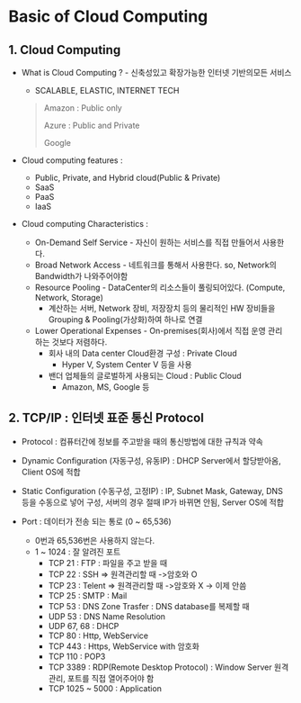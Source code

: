 # Basic of Cloud Computing

## 1. Cloud Computing

* What is Cloud Computing ? - 신축성있고 확장가능한 인터넷 기반의모든 서비스

  * SCALABLE, ELASTIC, INTERNET TECH

  >Amazon : Public only
  >
  >Azure : Public and Private
  >
  >Google

* Cloud computing features :

  * Public, Private, and Hybrid cloud(Public & Private)
  * SaaS
  * PaaS
  * IaaS

* Cloud computing Characteristics :

  * On-Demand Self Service - 자신이 원하는 서비스를 직접 만들어서 사용한다.
  * Broad Network Access - 네트워크를 통해서 사용한다. so, Network의 Bandwidth가 나와주어야함
  * Resource Pooling - DataCenter의 리소스들이 풀링되어있다. (Compute, Network, Storage)
    * 계산하는 서버, Network 장비, 저장장치 등의 물리적인 HW 장비들을 Grouping & Pooling(가상화)하여 하나로 연결
  * Lower Operational Expenses - On-premises(회사)에서 직접 운영 관리 하는 것보다 저렴하다.
    * 회사 내의 Data center Cloud환경 구성 : Private Cloud
      * Hyper V, System Center V 등을 사용
    * 밴더 업체들의 글로벌하게 사용되는 Cloud : Public Cloud
      * Amazon, MS, Google 등





## 2. TCP/IP : 인터넷 표준 통신 Protocol 

* Protocol : 컴퓨터간에 정보를 주고받을 때의 통신방법에 대한 규칙과 약속
* Dynamic Configuration (자동구성, 유동IP) : DHCP Server에서 할당받아옴, Client OS에 적합
* Static Configuration (수동구성, 고정IP) : IP, Subnet Mask, Gateway, DNS 등을 수동으로 넣어 구성, 서버의 경우 절때 IP가 바뀌면 안됨, Server OS에 적합

* Port : 데이터가 전송 되는 통로 (0 ~ 65,536)
  * 0번과 65,536번은 사용하지 않는다.
  * 1 ~ 1024 : 잘 알려진 포트
    * TCP 21 : FTP : 파일을 주고 받을 때
    * TCP 22 : SSH        => 원격관리할 때 ->암호와 O
    * TCP 23 : Telent    => 원격관리할 때 ->암호와 X -> 이제 안씀
    * TCP 25 : SMTP : Mail
    * TCP 53 : DNS Zone Trasfer : DNS database를 복제할 때
    * UDP 53 : DNS Name Resolution
    * UDP 67, 68 : DHCP
    * TCP 80 : Http, WebService
    * TCP 443 : Https, WebService with 암호화
    * TCP 110 : POP3
    * TCP 3389 : RDP(Remote Desktop Protocol) : Window Server 원격 관리, 포트를 직접 열어주어야 함
    * TCP 1025 ~ 5000 : Application